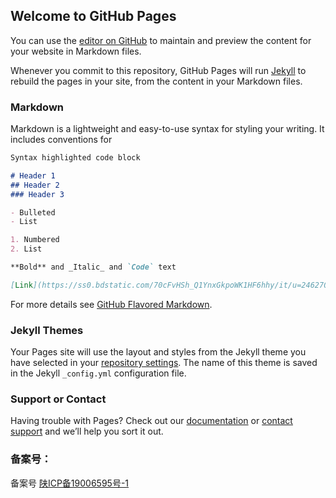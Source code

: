 ## Welcome to GitHub Pages

You can use the [editor on GitHub](https://github.com/752240000/ailiuxin.github.io/edit/master/index.md) to maintain and preview the content for your website in Markdown files.

Whenever you commit to this repository, GitHub Pages will run [Jekyll](https://jekyllrb.com/) to rebuild the pages in your site, from the content in your Markdown files.

### Markdown

Markdown is a lightweight and easy-to-use syntax for styling your writing. It includes conventions for

```markdown
Syntax highlighted code block

# Header 1
## Header 2
### Header 3

- Bulleted
- List

1. Numbered
2. List

**Bold** and _Italic_ and `Code` text

[Link](https://ss0.bdstatic.com/70cFvHSh_Q1YnxGkpoWK1HF6hhy/it/u=2462701991,3886765859&fm=26&gp=0.jpg) and ![https://ss0.bdstatic.com/70cFvHSh_Q1YnxGkpoWK1HF6hhy/it/u=2462701991,3886765859&fm=26&gp=0.jpg](https://ss0.bdstatic.com/70cFvHSh_Q1YnxGkpoWK1HF6hhy/it/u=2462701991,3886765859&fm=26&gp=0.jpg)
```

For more details see [GitHub Flavored Markdown](https://guides.github.com/features/mastering-markdown/).

### Jekyll Themes

Your Pages site will use the layout and styles from the Jekyll theme you have selected in your [repository settings](https://github.com/752240000/ailiuxin.github.io/settings). The name of this theme is saved in the Jekyll `_config.yml` configuration file.

### Support or Contact

Having trouble with Pages? Check out our [documentation](https://help.github.com/categories/github-pages-basics/) or [contact support](https://github.com/contact) and we’ll help you sort it out.

### 备案号：

备案号 [陕ICP备19006595号-1](http://www.beian.miit.gov.cn/)
